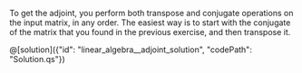 To get the adjoint, you perform both transpose and conjugate operations on the input matrix, in any order.
The easiest way is to start with the conjugate of the matrix that you found in the previous exercise, and then transpose it.

@[solution]({"id": "linear_algebra__adjoint_solution", "codePath": "Solution.qs"})
